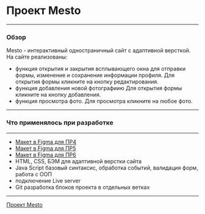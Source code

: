 # Проект Mesto

---

### Обзор

Mesto - интерактивный одностраничный сайт с адаптивной версткой.
На сайте реализованы:

- функция открытия и закрытия всплывающего окна для отправки формы, изменение и сохранение информации профиля. Для открытия формы кликните на кнопку редактирования.
- функция добавления новой фотографиию Для открытия формы кликните на кнопку добавления.
- функция просмотра фото. Для просмотра кликните на любое фото.

---

### Что применялось при разработке

---

- [Макет в Figma для ПР4](https://www.figma.com/file/2cn9N9jSkmxD84oJik7xL7/JavaScript.-Sprint-4?node-id=0%3A1)
- [Макет в Figma для ПР5](https://www.figma.com/file/bjyvbKKJN2naO0ucURl2Z0/JavaScript.-Sprint-5?node-id=50160%3A234)
- [Макет в Figma для ПР6](https://www.figma.com/file/kRVLKwYG3d1HGLvh7JFWRT/JavaScript.-Sprint-6?node-id=1140%3A291)
- HTML, CSS, БЭМ для адаптивной верстки сайта
- Java Script базовый синтаксис, обработка событий, валидация форм, работа с ООП
- подключение Live server
- Git разработка блоков проекта в отдельных ветках

---

[Проект Mesto](https://annashlyukova.github.io/mesto//index.html)
